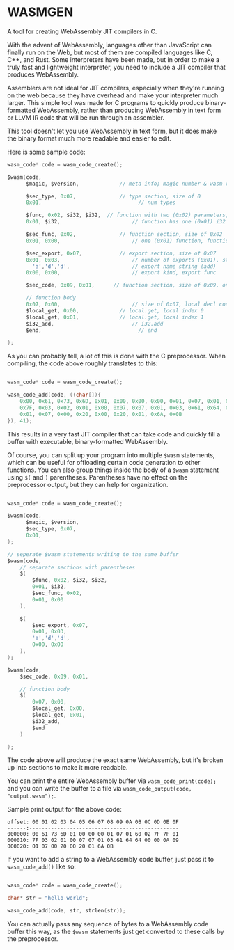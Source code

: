 # WASMGEN
A tool for creating WebAssembly JIT compilers in C.

With the advent of WebAssembly, languages other than JavaScript can finally run on the Web, but most of them are compiled languages like C, C++, and Rust. Some interpreters have been made, but in order to make a truly fast and lightweight interpreter, you need to include a JIT compiler that produces WebAssembly.

Assemblers are not ideal for JIT compilers, especially when they're running on the web because they have overhead and make your interpreter much larger. This simple tool was made for C programs to quickly produce binary-formatted WebAssembly, rather than producing WebAssembly in text form or LLVM IR code that will be run through an assembler.

This tool doesn't let you use WebAssembly in text form, but it does make the binary format much more readable and easier to edit.

Here is some sample code:

```c
wasm_code* code = wasm_code_create();

$wasm(code,
	  $magic, $version,			    // meta info; magic number & wasm version

	  $sec_type, 0x07,			    // type section, size of 0
	  0x01,						          // num types

	  $func, 0x02, $i32, $i32,	// function with two (0x02) parameters, i32 and i32
	  0x01, $i32,				        // function has one (0x01) i32 result

	  $sec_func, 0x02,			    // function section, size of 0x02
	  0x01, 0x00,				        // one (0x01) function, function 0 signature index

	  $sec_export, 0x07,		    // export section, size of 0x07
	  0x01, 0x03,				        // number of exports (0x01), string size of 3 (0x03) chars
		'a','d','d',			        // export name string (add)
	  0x00, 0x00,				        // export kind, export func

	  $sec_code, 0x09, 0x01,	  // function section, size of 0x09, one (0x01) function

	  // function body
	  0x07, 0x00,				        // size of 0x07, local decl count of 0
	  $local_get, 0x00,			    // local.get, local index 0
	  $local_get, 0x01,			    // local.get, local index 1
	  $i32_add,					        // i32.add
	  $end,						          // end

);

```

As you can probably tell, a lot of this is done with the C preprocessor. When compiling, the code above roughly translates to this:

```c

wasm_code* code = wasm_code_create();

wasm_code_add(code, ((char[]){
	0x00, 0x61, 0x73, 0x6D, 0x01, 0x00, 0x00, 0x00, 0x01, 0x07, 0x01, 0x60, 0x02, 0x7F, 0x7F, 0x01,
	0x7F, 0x03, 0x02, 0x01, 0x00, 0x07, 0x07, 0x01, 0x03, 0x61, 0x64, 0x64, 0x00, 0x00, 0x0A, 0x09,
	0x01, 0x07, 0x00, 0x20, 0x00, 0x20, 0x01, 0x6A, 0x0B
}), 41);

```

This results in a very fast JIT compiler that can take code and quickly fill a buffer with executable, binary-formatted WebAssembly.

Of course, you can split up your program into multiple `$wasm` statements, which can be useful for offloading certain code generation to other functions. You can also group things inside the body of a `$wasm` statement using `$(` and `)` parentheses. Parentheses have no effect on the preprocessor output, but they can help for organization.

```c

wasm_code* code = wasm_code_create();

$wasm(code,
	  $magic, $version,
	  $sec_type, 0x07,
	  0x01,
);

// seperate $wasm statements writing to the same buffer
$wasm(code,
	// separate sections with parentheses
	$(
		$func, 0x02, $i32, $i32,
		0x01, $i32,
		$sec_func, 0x02,
		0x01, 0x00
	),

	$(
		$sec_export, 0x07,
		0x01, 0x03,
		'a','d','d',
		0x00, 0x00
	),
);

$wasm(code,
	$sec_code, 0x09, 0x01,

	// function body
	$(
		0x07, 0x00,
		$local_get, 0x00,
		$local_get, 0x01,
		$i32_add,
		$end
	)

);

```

The code above will produce the exact same WebAssembly, but it's broken up into sections to make it more readable.

You can print the entire WebAssembly buffer via `wasm_code_print(code);` and you can write the buffer to a file via `wasm_code_output(code, "output.wasm");`.

Sample print output for the above code:

```
offset: 00 01 02 03 04 05 06 07 08 09 0A 0B 0C 0D 0E 0F
------:------------------------------------------------
000000: 00 61 73 6D 01 00 00 00 01 07 01 60 02 7F 7F 01 
000010: 7F 03 02 01 00 07 07 01 03 61 64 64 00 00 0A 09 
000020: 01 07 00 20 00 20 01 6A 0B 
```

If you want to add a string to a WebAssembly code buffer, just pass it to `wasm_code_add()` like so:

```c

wasm_code* code = wasm_code_create();

char* str = "hello world";

wasm_code_add(code, str, strlen(str));

```

You can actually pass any sequence of bytes to a WebAssembly code buffer this way, as the `$wasm` statements just get converted to these calls by the preprocessor.

